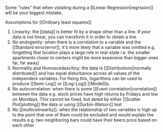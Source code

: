 Some "rules" that when violating during a [[Linear Regression|regrssion]] will be your biggest mistake.

Assumptions for [[Ordinary least squares]]

1. Linearity: the [[data]] is better fit by a shape other than a line. If your data is not linear, you can transform it in order to  obtain a line.
2. No endogenity: when there is a correlation to a variable and the [[Standard error|error]], it's more likely that a variable was omitted e.g. forgetting that location plays a large role in real-state i.e. the smaller apartments closer to centers might be more expensive than bigger ones far, far away]
3. Normality and Homoscedasciticy: the data is [[Distributions|normally distributed]] and has equal disturbance across all values of the independent variables. For fixing this, logarithms can be used to produce [[Semi-Log]] or [[Log-Log]] [[Model]]s.
4. No autocorrelation: when there is some [[Event correlation|correlation]] between the data e.g. stock prices have high returns by Fridays and low on Mondays. This cannot be fixed, but deted by either [[Scatter Plot|plotting]] the data or using [[Durbin-Watson]] test
5. No [[multicolinearity]]: when the relationship of two variables is high up to the point that one of them could be excluded and would explain the results e.g. two neighboring bars could have their beers price based on each other